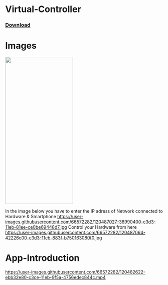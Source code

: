 # Virtual-Controller
### [Download](https://docs.google.com/uc?export=download&id=1ZieViQP4VvauaRDdBptAJ6RNXlj8Ydk2) 

# Images
<p>
  <img width="216" height="468" src="https://user-images.githubusercontent.com/66572282/120487005-33d45000-c3d3-11eb-815f-509c6e02ae16.jpg">
  </p>

In the image below you have to enter the IP adress of Network connected to Hardware & Smartphone
https://user-images.githubusercontent.com/66572282/120487027-38990400-c3d3-11eb-81ee-ce0be69448d7.jpg
Control your Hardware from here
https://user-images.githubusercontent.com/66572282/120487064-42226c00-c3d3-11eb-883f-b750163080f0.jpg
# App-Introduction
https://user-images.githubusercontent.com/66572282/120482622-ebb32e80-c3ce-11eb-9f5a-4756edec844c.mp4
